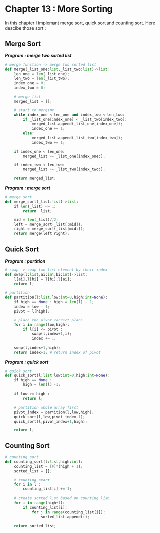 Chapter 13 : More Sorting
=========================
In this chapter I implemant merge sort, quick sort and counting sort. Here descibe those sort : 

## Merge Sort

***Program : merge two sorted list***
```python
# merge function -> merge two sorted list
def merge(_list_one:list,_list_two:list)->list:
    len_one = len(_list_one);
    len_two = len(_list_two);
    index_one = 0;
    index_two = 0;

    # merge list
    merged_list = [];

    # start to merging
    while index_one < len_one and index_two < len_two:
        if _list_one[index_one] < _list_two[index_two]:
            merged_list.append(_list_one[index_one]);
            index_one += 1;
        else:
            merged_list.append(_list_two[index_two]);
            index_two += 1;

    if index_one < len_one:
        merged_list += _list_one[index_one:];

    if index_two < len_two:
        merged_list += _list_two[index_two:];

    return merged_list;
```

***Program : merge sort***
```python
# merge sort
def merge_sort(_list:list)->list:
    if len(_list) <= 1:
        return _list;

    mid = len(_list)//2;
    left = merge_sort(_list[:mid]);
    right = merge_sort(_list[mid:]);
    return merge(left,right);
```

## Quick Sort 

***Program : partition***
```python
# swap -> swap two list element by their index
def swap(l:list,ai:int,bi:int)->list:
    l[ai],l[bi] = l[bi],l[ai];
    return l;

# partition
def partition(l:list,low:int=0,high:int=None):
    if high == None : high = len(l) - 1;
    index = low - 1;
    pivot = l[high];

    # place the pivot correct place
    for i in range(low,high):
        if l[i] <= pivot :
            swap(l,index+1,i);
            index += 1;
    
    swap(l,index+1,high);
    return index+1; # return index of pivot

```

***Program : quick sort***
```python
# quick sort
def quick_sort(l:list,low:int=0,high:int=None):
    if high == None :
        high = len(l) -1;
    
    if low >= high : 
        return l;

    # partition whole array first
    pivot_index = partition(l,low,high);
    quick_sort(l,low,pivot_index-1);
    quick_sort(l,pivot_index+1,high);

    return l;
```

## Counting Sort

```python
# counting_sort
def counting_sort(l:list,high:int):
    counting_list = [0]*(high + 1);
    sorted_list = [];

    # counting start 
    for i in l : 
        counting_list[i] += 1;
    
    # create sorted list based on counting list
    for i in range(high+1):
        if counting_list[i]: 
            for j in range(counting_list[i]):
                sorted_list.append(i);
    
    return sorted_list;
```